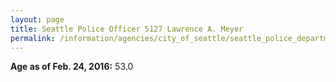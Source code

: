 ```yaml
---
layout: page
title: Seattle Police Officer 5127 Lawrence A. Meyer
permalink: /information/agencies/city_of_seattle/seattle_police_department/copbook/5127/
---
```


**Age as of Feb. 24, 2016:** 53.0
